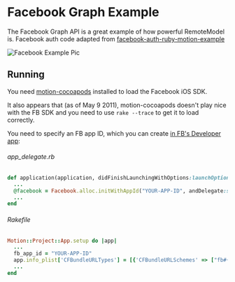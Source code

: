 # Facebook Graph Example

The Facebook Graph API is a great example of how powerful RemoteModel is. Facebook auth code adapted from [facebook-auth-ruby-motion-example](https://github.com/aaronfeng/facebook-auth-ruby-motion-example)

![Facebook Example Pic](http://i.imgur.com/BAwTK.png)

## Running

You need [motion-cocoapods](https://github.com/HipByte/motion-cocoapods) installed to load the Facebook iOS SDK. 

It also appears that (as of May 9 2011), motion-cocoapods doesn't play nice with the FB SDK and you need to use `rake --trace` to get it to load correctly.

You need to specify an FB app ID, which you can create [in FB's Developer app](https://www.facebook.com/developers):

###### app_delegate.rb

```ruby
def application(application, didFinishLaunchingWithOptions:launchOptions)
  ...
  @facebook = Facebook.alloc.initWithAppId("YOUR-APP-ID", andDelegate:self)
  ...
end
```

###### Rakefile

```ruby
Motion::Project::App.setup do |app|
  ...
  fb_app_id = "YOUR-APP-ID"
  app.info_plist['CFBundleURLTypes'] = [{'CFBundleURLSchemes' => ["fb#{fb_app_id}"]}]
  ...
end
```